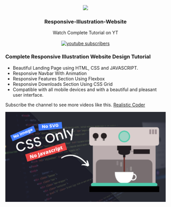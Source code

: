 <p align="center">
  <img src="https://yt3.ggpht.com/Z5XPI05pZBU_eWSlGNe9OnoWvYnm5MLJWCrKn9xk77TrZz63m1DJqHyDsyWAlImwFi-0Xjl3IFQ=s176-c-k-c0x00ffffff-no-rj-mo" width="100px"/>
  <h3 align="center" border-radius=".5rem" >Responsive-Illustration-Website</h3>

  <p align="center">
    Watch Complete Tutorial on YT 
    <br />
    <br />
    <a href="https://www.youtube.com/playlist?list=PLp_GEDwT7mZYAAjFqa7K7Xvfgi1XE8s3P">
      <img alt="youtube subscribers" width="150" height="40" title="Subscribe to my YouTube channel" src="https://img.shields.io/badge/Youtube-ea2845.svg?&style=for-the-badge&logo=Youtube&logoColor=white"/ target="blank"></a> 
  
  </p>
</p>


### Complete Responsive Illustration Website Design Tutorial

- Beautiful Landing Page using HTML, CSS and JAVASCRIPT.
- Responsive Navbar With Animation
- Responsive Features Section Using Flexbox
- Responsive Downloads Section Using CSS Grid
- Compatible with all mobile devices and with a beautiful and pleasant user interface.

Subscribe the channel to see more videos like this. [Realistic Coder](https://www.youtube.com/channel/UCK5YMqyy_fjAtwgu9hjxXJg?sub_confirmation=1)

![](preview.png)
